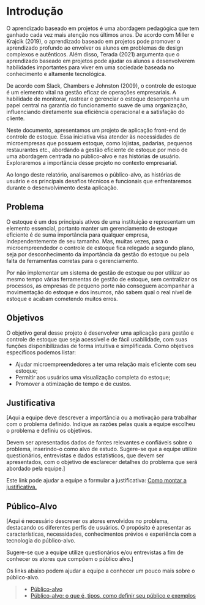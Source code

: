 # Introdução

O aprendizado baseado em projetos é uma abordagem pedagógica que tem ganhado cada vez mais atenção nos últimos anos. De acordo com Miller e Krajcik (2019), o aprendizado baseado em projetos pode promover o aprendizado profundo ao envolver os alunos em problemas de design complexos e autênticos. Além disso, Terada (2021) argumenta que o aprendizado baseado em projetos pode ajudar os alunos a desenvolverem habilidades importantes para viver em uma sociedade baseada no conhecimento e altamente tecnológica. 

De acordo com Slack, Chambers e Johnston (2009), o controle de estoque é um elemento vital na gestão eficaz de operações empresariais. A habilidade de monitorar, rastrear e gerenciar o estoque desempenha um papel central na garantia do funcionamento suave de uma organização, influenciando diretamente sua eficiência operacional e a satisfação do cliente.    

Neste documento, apresentamos um projeto de aplicação front-end de controle de estoque. Essa iniciativa visa atender às necessidades de microempresas que possuem estoque, como lojistas, padarias, pequenos restaurantes etc., abordando a gestão eficiente de estoque por meio de uma abordagem centrada no público-alvo e nas histórias de usuário. Exploraremos a importância desse projeto no contexto empresarial.   

Ao longo deste relatório, analisaremos o público-alvo, as histórias de usuário e os principais desafios técnicos e funcionais que enfrentaremos durante o desenvolvimento desta aplicação.

## Problema

O estoque é um dos principais ativos de uma instituição e representam um elemento essencial, portanto manter um gerenciamento de estoque eficiente é de suma importância para qualquer empresa, independentemente de seu tamanho. Mas, muitas vezes, para o microempreendedor o controle de estoque fica relegado a segundo plano, seja por desconhecimento da importância da gestão do estoque ou pela falta de ferramentas corretas para o gerenciamento.

Por não implementar um sistema de gestão de estoque ou por utilizar ao mesmo tempo várias ferramentas de gestão de estoque, sem centralizar os processos, as empresas de pequeno porte não conseguem acompanhar a movimentação do estoque e dos insumos, não sabem qual o real nível de estoque e acabam cometendo muitos erros.


## Objetivos

O objetivo geral desse projeto é desenvolver uma aplicação para gestão e controle de estoque que seja acessível e de fácil usabilidade, com suas funções disponibilizadas de forma intuitiva e simplificada. 
Como objetivos específicos podemos listar: 

- Ajudar microempreendedores a ter uma relação mais eficiente com seu estoque; 
- Permitir aos usuários uma visualização completa do estoque; 
- Promover a otimização de tempo e de custos. 

## Justificativa

[Aqui a equipe deve descrever a importância ou a motivação para trabalhar com o problema definido. Indique as razões pelas quais a equipe escolheu o problema e definiu os objetivos.

Devem ser apresentados dados de fontes relevantes e confiáveis sobre o problema, inserindo-o como alvo de estudo. Sugere-se que a equipe utilize questionários, entrevistas e dados estatísticos, que devem ser apresentados, com o objetivo de esclarecer detalhes do problema que será abordado pela equipe.]

Este link pode ajudar a equipe a formular a justificativa: [Como montar a justificativa.](https://guiadamonografia.com.br/como-montar-justificativa-do-tcc/)

## Público-Alvo

[Aqui é necessário descrever os atores envolvidos no problema, destacando os diferentes perfis de usuários. O propósito é apresentar as características, necessidades, conhecimentos prévios e experiência com a tecnologia do público-alvo.

Sugere-se que a equipe utilize questionários e/ou entrevistas a fim de conhecer os atores que compõem o público alvo.]

Os links abaixo podem ajudar a equipe a conhecer um pouco mais sobre o público-alvo. 

> - [Público-alvo](https://blog.hotmart.com/pt-br/publico-alvo/)
> - [Público-alvo: o que é, tipos, como definir seu público e exemplos](https://klickpages.com.br/blog/publico-alvo-o-que-e/)

